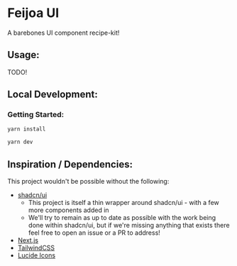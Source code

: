 # Feijoa UI

A barebones UI component recipe-kit!

## Usage:

TODO!

## Local Development:

### Getting Started:

```sh
yarn install
```

```sh
yarn dev
```

## Inspiration / Dependencies:

This project wouldn't be possible without the following:

- [shadcn/ui](https://ui.shadcn.com/)
  - This project is itself a thin wrapper around shadcn/ui - with a few more
    components added in
  - We'll try to remain as up to date as possible with the work being done
    within shadcn/ui, but if we're missing anything that exists there feel free
    to open an issue or a PR to address!
- [Next.js](https://nextjs.org/)
- [TailwindCSS](https://tailwindcss.com/)
- [Lucide Icons](https://lucide.dev/)
